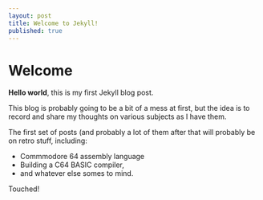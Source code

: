 ```yaml
---
layout: post
title: Welcome to Jekyll!
published: true
---
```


# Welcome

**Hello world**, this is my first Jekyll blog post.

This blog is probably going to be a bit of a mess at first, but the idea is to record and share my thoughts on various subjects as I have them. 

The first set of posts (and probably a lot of them after that will probably be on retro stuff, including:
- Commmodore 64 assembly language
- Building a C64 BASIC compiler, 
- and whatever else somes to mind.


Touched!
